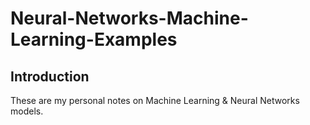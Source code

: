 # Neural-Networks-Machine-Learning-Examples

## Introduction

These are my personal notes on Machine Learning & Neural Networks models.